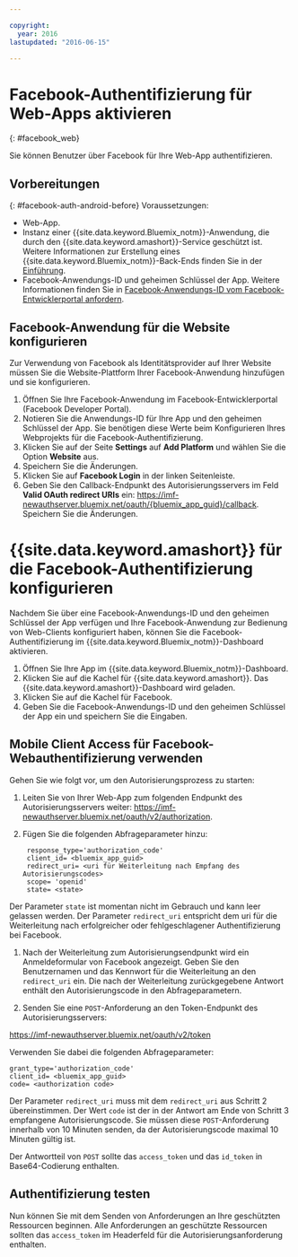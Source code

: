```yaml
---

copyright:
  year: 2016
lastupdated: "2016-06-15"

---
```


# Facebook-Authentifizierung für Web-Apps aktivieren
{: #facebook_web}

Sie können Benutzer über Facebook für Ihre Web-App authentifizieren.

## Vorbereitungen
{: #facebook-auth-android-before}
Voraussetzungen:
* Web-App.  
* Instanz einer {{site.data.keyword.Bluemix_notm}}-Anwendung, die durch den {{site.data.keyword.amashort}}-Service geschützt ist. Weitere Informationen zur Erstellung eines {{site.data.keyword.Bluemix_notm}}-Back-Ends finden Sie in der [Einführung](index.html).
* Facebook-Anwendungs-ID und geheimen Schlüssel der App. Weitere Informationen finden Sie in [Facebook-Anwendungs-ID vom Facebook-Entwicklerportal anfordern](https://console.{DomainName}/docs/services/mobileaccess/facebook-auth-overview.html#facebook-appID).


## Facebook-Anwendung für die Website konfigurieren
Zur Verwendung von Facebook als Identitätsprovider auf Ihrer Website müssen Sie die Website-Plattform Ihrer Facebook-Anwendung hinzufügen und sie konfigurieren.

1. Öffnen Sie Ihre Facebook-Anwendung im Facebook-Entwicklerportal (Facebook Developer Portal).
1. Notieren Sie die Anwendungs-ID für Ihre App und den geheimen Schlüssel der App. Sie benötigen diese Werte beim Konfigurieren Ihres Webprojekts für die Facebook-Authentifizierung.
1. Klicken Sie auf der Seite **Settings** auf **Add Platform** und wählen Sie die Option **Website** aus.
1. Speichern Sie die Änderungen.
1. Klicken Sie auf **Facebook Login** in der linken Seitenleiste.
1. Geben Sie den Callback-Endpunkt des Autorisierungsservers im Feld **Valid OAuth redirect URIs** ein: https://imf-newauthserver.bluemix.net/oauth/{bluemix_app_guid}/callback. Speichern Sie die Änderungen.




# {{site.data.keyword.amashort}} für die Facebook-Authentifizierung konfigurieren
Nachdem Sie über eine Facebook-Anwendungs-ID und den geheimen Schlüssel der App verfügen und Ihre Facebook-Anwendung zur Bedienung von Web-Clients konfiguriert haben, können Sie die Facebook-Authentifizierung im {{site.data.keyword.Bluemix_notm}}-Dashboard aktivieren.

1. Öffnen Sie Ihre App im {{site.data.keyword.Bluemix_notm}}-Dashboard.
1. Klicken Sie auf die Kachel für {{site.data.keyword.amashort}}. Das {{site.data.keyword.amashort}}-Dashboard wird geladen.
1. Klicken Sie auf die Kachel für Facebook.
1. Geben Sie die Facebook-Anwendungs-ID und den geheimen Schlüssel der App ein und speichern Sie die Eingaben.




## Mobile Client Access für Facebook-Webauthentifizierung verwenden

Gehen Sie wie folgt vor, um den Autorisierungsprozess zu starten:

1. Leiten Sie von Ihrer Web-App zum folgenden Endpunkt des Autorisierungsservers weiter: https://imf-newauthserver.bluemix.net/oauth/v2/authorization.

1. Fügen Sie die folgenden Abfrageparameter hinzu:
   ```
    response_type='authorization_code'
    client_id= <bluemix_app_guid>
    redirect_uri= <uri für Weiterleitung nach Empfang des Autorisierungscodes>
    scope= 'openid'
    state= <state>
    ```


  Der Parameter `state` ist momentan nicht im Gebrauch und kann leer gelassen werden.
  Der Parameter `redirect_uri` entspricht dem uri für die Weiterleitung nach erfolgreicher oder fehlgeschlagener Authentifizierung bei Facebook.

1. Nach der Weiterleitung zum Autorisierungsendpunkt wird ein Anmeldeformular von
   Facebook angezeigt. Geben Sie den Benutzernamen und das Kennwort für die Weiterleitung an den `redirect_uri` ein.
   Die nach der Weiterleitung zurückgegebene Antwort enthält den Autorisierungscode in den Abfrageparametern.

1. Senden Sie eine `POST`-Anforderung an den Token-Endpunkt des Autorisierungsservers:

  https://imf-newauthserver.bluemix.net/oauth/v2/token

  Verwenden Sie dabei die folgenden Abfrageparameter:
  ```
  grant_type='authorization_code'
  client_id= <bluemix_app_guid>
  code= <authorization code>
  ```
Der Parameter `redirect_uri` muss mit dem `redirect_uri` aus Schritt 2 übereinstimmen.
Der Wert `code` ist der in der Antwort am Ende von Schritt 3 empfangene Autorisierungscode.
Sie müssen diese `POST`-Anforderung innerhalb von 10 Minuten senden, da der Autorisierungscode maximal 10 Minuten gültig ist.

  Der Antwortteil von `POST` sollte das `access_token` und das `id_token` in Base64-Codierung enthalten.

## Authentifizierung testen
Nun können Sie mit dem Senden von Anforderungen an Ihre geschützten Ressourcen beginnen.
Alle Anforderungen an geschützte Ressourcen sollten das `access_token` im Headerfeld für die Autorisierungsanforderung enthalten.
